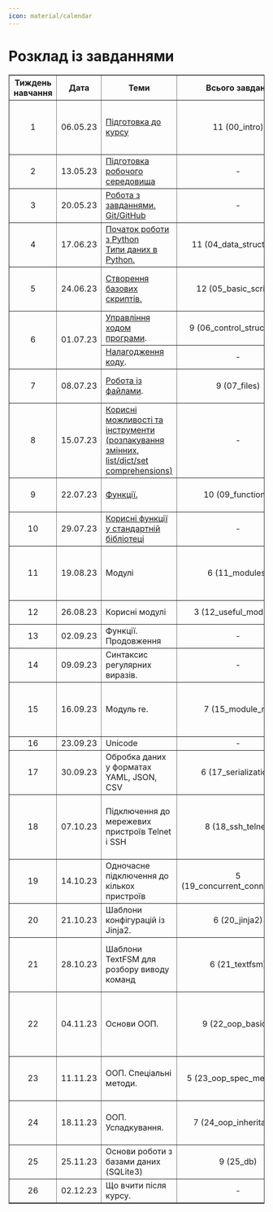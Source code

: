 ```yaml
---
icon: material/calendar
---
```

# Розклад із завданнями


<table border="1" cellpadding="4" cellspacing="0">
 <tr>
    <th align="center">Тиждень навчання</th>
    <th align="center">Дата</th>
    <th align="center">Теми</th>
    <th align="center">Всього завдань</th>
    <th align="center">Мінімум завдань</th>
 </tr>
 <tr>
    <td align="center">1</td>
    <td align="center">06.05.23</td>
    <td><a href="https://pyneng.io/course/topics/00-preparation/">Підготовка до курсу</a></td>
    <td align="center">11 (00_intro)</td>
    <td>0.1, 0.2, 0.3, 0.4, 0.5, 0.6, 0.7, 0.8, 0.9</td>
 </tr>
 <tr>
    <td align="center">2</td>
    <td align="center">13.05.23</td>
    <td><a href="https://pyneng.io/course/topics/01-course-env/">Підготовка робочого середовища</a></td>
    <td align="center">-</td>
    <td align="center">-</td>
 </tr>
 <tr>
    <td align="center">3</td>
    <td align="center">20.05.23</td>
    <td><a href="https://pyneng.io/course/topics/02-git-github-tasks/">Робота з завданнями. Git/GitHub</a></td>
    <td align="center">-</td>
    <td align="center">-</td>
 </tr>
 <tr>
    <td align="center">4</td>
    <td align="center">17.06.23</td>
    <td><a href="https://pyneng.io/course/topics/03-python-intro/">Початок роботи з Python</a><br><a href="https://pyneng.io/course/topics/04-data-types/">Типи даних в Python.</a></td>
    <td align="center">11 (04_data_structures)</td>
    <td>4.0, 4.1, 4.2, 4.3, 4.6, 4.9</td>
 </tr>
 <tr>
    <td align="center">5</td>
    <td align="center">24.06.23</td>
    <td><a href="https://pyneng.io/course/topics/05-basic-scripts/">Створення базових скриптів.</a></td>
    <td align="center">12 (05_basic_scripts)</td>
    <td>5.0, 5.1, 5.2, 5.3, 5.3a, 5.3b, 5.4</td>
 </tr>
 <tr>
    <td rowspan="2" align="center">6</td>
    <td rowspan="2" align="center">01.07.23</td>
    <td><a href="https://pyneng.io/course/topics/06-control-structures/">Управління ходом програми</a>.</td>
    <td align="center">9 (06_control_structures)</td>
    <td>6.0, 6.1, 6.2, 6.3, 6.6</td>
 </tr>
 <tr>
    <td><a href="https://pyneng.io/course/topics/debug/">Налагодження коду</a>.</td>
    <td align="center">-</td>
    <td align="center">-</td>
 </tr>
 <tr>
    <td align="center">7</td>
    <td align="center">08.07.23</td>
    <td><a href="https://pyneng.io/course/topics/07-files/">Робота із файлами</a>.</td>
    <td align="center">9 (07_files)</td>
    <td>7.1, 7.2, 7.2a, 7.3, 7.4</td>
 </tr>
 <tr>
    <td align="center">8</td>
    <td align="center">15.07.23</td>
    <td><a href="https://pyneng.io/course/topics/08-useful-basics/">Корисні можливості та інструменти (розпакування змінних, list/dict/set comprehensions)</a></td>
    <td align="center">-</td>
    <td align="center">-</td>
 </tr>
 <tr>
    <td align="center">9</td>
    <td align="center">22.07.23</td>
    <td><a href="https://pyneng.io/course/topics/09-functions/">Функції.</a></td>
    <td align="center">10 (09_functions)</td>
    <td>9.0, 9.1, 9.2, 9.3, 9.3a, 9.6</td>
 </tr>
 <tr>
    <td align="center">10</td>
    <td align="center">29.07.23</td>
    <td><a href="https://pyneng.io/course/topics/10-useful-functions/">Корисні функції у стандартній бібліотеці</a></td>
    <td align="center">-</td>
    <td align="center">-</td>
 </tr>
 <tr>
    <td align="center">11</td>
    <td align="center">19.08.23</td>
    <td>Модулі</td>
    <td align="center">6 (11_modules)</td>
    <td>11.0, 11.1, 11.2, 11.3, 11.4</td>
 </tr>
 <tr>
    <td align="center">12</td>
    <td align="center">26.08.23</td>
    <td>Корисні модулі</td>
    <td align="center">3 (12_useful_modules)</td>
    <td>12.1, 12.2</td>
 </tr>
 <tr>
    <td align="center">13</td>
    <td align="center">02.09.23</td>
    <td>Функції. Продовження</td>
    <td align="center">-</td>
    <td>-</td>
 </tr>
 <tr>
    <td align="center">14</td>
    <td align="center">09.09.23</td>
    <td>Синтаксис регулярних виразів.</td>
    <td align="center">-</td>
    <td align="center">-</td>
 </tr>
 <tr>
    <td align="center">15</td>
    <td align="center">16.09.23</td>
    <td>Модуль re.</td>
    <td align="center">7 (15_module_re)</td>
    <td>15.0, 15.1, 15.2, 15.3, 15.4</td>
 </tr>
 <tr>
    <td align="center">16</td>
    <td align="center">23.09.23</td>
    <td>Unicode</td>
    <td align="center">-</td>
    <td align="center">-</td>
 </tr>
 <tr>
    <td align="center">17</td>
    <td align="center">30.09.23</td>
    <td>Обробка даних у форматах YAML, JSON, CSV</td>
    <td align="center">6 (17_serialization)</td>
    <td>17.1, 17.2, 17.3</td>
 </tr>
 <tr>
    <td align="center">18</td>
    <td align="center">07.10.23</td>
    <td>Підключення до мережевих пристроїв Telnet і SSH</td>
    <td align="center">8 (18_ssh_telnet)</td>
    <td>18.1, 18.1a, 18.2, 18.2a, 18.2b, 18.2c</td>
 </tr>
 <tr>
    <td align="center">19</td>
    <td align="center">14.10.23</td>
    <td>Одночасне підключення до кількох пристроїв</td>
    <td align="center">5 (19_concurrent_connections)</td>
    <td>19.1, 19.2, 19.3</td>
 </tr>
 <tr>
    <td align="center">20</td>
    <td align="center">21.10.23</td>
    <td>Шаблони конфігурацій із Jinja2.</td>
    <td align="center">6 (20_jinja2)</td>
    <td>20.1, 20.2, 20.3</td>
 </tr>
 <tr>
    <td align="center">21</td>
    <td align="center">28.10.23</td>
    <td>Шаблони TextFSM для розбору виводу команд</td>
    <td align="center">6 (21_textfsm)</td>
    <td>21.1, 21.1a, 21.2, 21.3, 21.4</td>
 </tr>
 <tr>
    <td align="center">22</td>
    <td align="center">04.11.23</td>
    <td>Основи ООП.</td>
    <td align="center">9 (22_oop_basics)</td>
    <td>22.0, 22.1, 22.1a, 22.1b, 22.2, 22.2a</td>
 </tr> 
 <tr>
    <td align="center">23</td>
    <td align="center">11.11.23</td>
    <td>ООП. Спеціальні методи.</td>
    <td align="center">5 (23_oop_spec_methods)</td>
    <td>23.0, 23.1, 23.1a, 23.2</td>
 </tr> 
 <tr>
    <td align="center">24</td>
    <td align="center">18.11.23</td>
    <td>ООП. Успадкування.</td>
    <td align="center">7 (24_oop_inheritance)</td>
    <td>24.0, 24.1, 24.2, 24.2a</td>
 </tr> 
 <tr>
    <td align="center">25</td>
    <td align="center">25.11.23</td>
    <td>Основи роботи з базами даних (SQLite3)</td>
    <td align="center">9 (25_db)</td>
    <td align="center">-</td>
 </tr> 
 <tr>
    <td align="center">26</td>
    <td align="center">02.12.23</td>
    <td>Що вчити після курсу.</td>
    <td align="center">-</td>
    <td align="center">-</td>
 </tr>  
</table>
